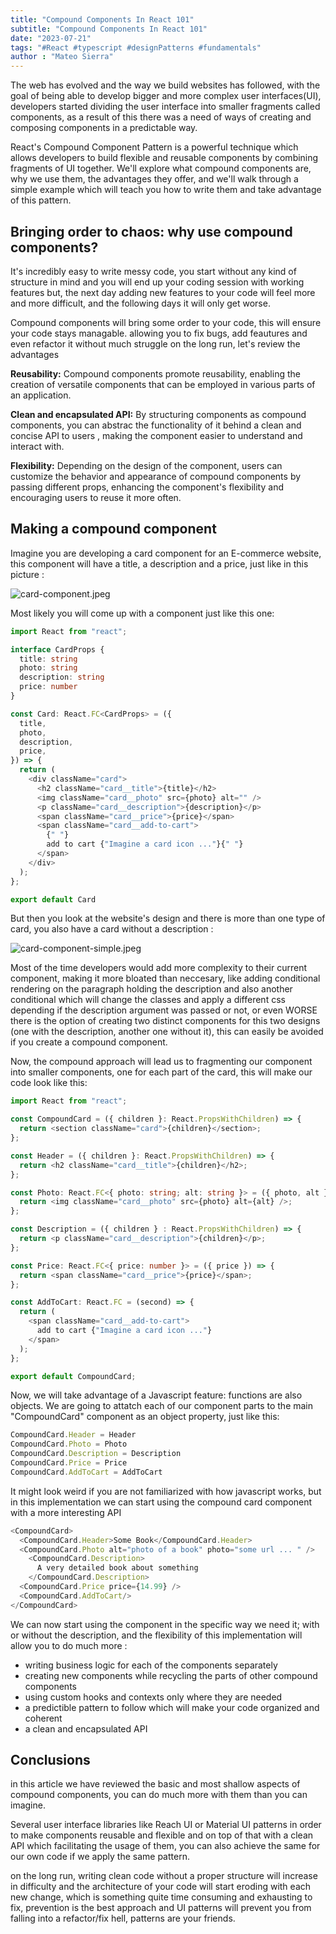 ```yaml
---
title: "Compound Components In React 101"
subtitle: "Compound Components In React 101"
date: "2023-07-21"
tags: "#React #typescript #designPatterns #fundamentals"
author : "Mateo Sierra"
---
```


The web has evolved and the way we build websites has followed, with the goal of being able to develop bigger and more complex user interfaces(UI), developers started dividing the user interface into smaller fragments called  components, as a result of this there was a need of ways of creating and composing components in a predictable way.

React's Compound Component Pattern is a powerful technique which allows developers to build flexible and reusable components by combining fragments of UI together. We'll explore what compound components are, why we use them, the advantages they offer, and we'll walk through a simple example which will teach you how to write them and take advantage of this pattern.

## Bringing order to chaos: why use compound components?

It's incredibly easy to write messy code, you start without any kind of structure in mind and you will end up your coding session with working features but, the next day adding new features to your code will feel more and more difficult, and the following days it will only get worse.

Compound components will bring some order to your code, this will ensure your code stays managable. allowing you to fix bugs, add feautures and even refactor it without much struggle on the long run, let's review the advantages

**Reusability:** Compound components promote reusability, enabling the creation of versatile components that can be employed in various parts of an application.

**Clean and encapsulated API:** By structuring components as compound components, you can abstrac the functionality of it behind a clean and concise API to users ,  making the component easier to understand and interact with.

**Flexibility:** Depending on the design of the component, users can customize the behavior and appearance of compound components by passing different props, enhancing the component's flexibility and encouraging users to reuse it more often.


## Making a compound component

Imagine you are developing a card component for an E-commerce website, this component will have a title, a description and a price, just like in this picture : 

![card-component.jpeg](/images/articles/compound-component-pattern/card-component.jpeg)

Most likely you will come up with a component just like this one:

``` ts
import React from "react";

interface CardProps {
  title: string
  photo: string
  description: string
  price: number
}

const Card: React.FC<CardProps> = ({
  title,
  photo,
  description,
  price,
}) => {
  return (
    <div className="card">
      <h2 className="card__title">{title}</h2>
      <img className="card__photo" src={photo} alt="" />
      <p className="card__description">{description}</p>
      <span className="card__price">{price}</span>
      <span className="card__add-to-cart">
        {" "}
        add to cart {"Imagine a card icon ..."}{" "}
      </span>
    </div>
  );
};

export default Card
```

But then you look at the website's design and there is more than one type of card, you also have a card without a description : 

![card-component-simple.jpeg](/images/articles/compound-component-pattern/card-component-simple-60.jpeg)

Most of the time developers would add more complexity to their current component, making it more bloated than neccesary, like adding conditional rendering on the paragraph holding the description and also another conditional which will change the classes and apply a different css depending if the description argument was passed or not, or even WORSE there is the option of creating two distinct components for this two designs (one with the description, another one without it), this can easily be avoided if you create a compound component.

Now, the compound approach will lead us to fragmenting our component into smaller components, one for each part of the card, this will make our code look like this:

```ts 
import React from "react";

const CompoundCard = ({ children }: React.PropsWithChildren) => {
  return <section className="card">{children}</section>;
};

const Header = ({ children }: React.PropsWithChildren) => {
  return <h2 className="card__title">{children}</h2>;
};

const Photo: React.FC<{ photo: string; alt: string }> = ({ photo, alt }) => {
  return <img className="card__photo" src={photo} alt={alt} />;
};

const Description = ({ children } : React.PropsWithChildren) => {
  return <p className="card__description">{children}</p>;
};

const Price: React.FC<{ price: number }> = ({ price }) => {
  return <span className="card__price">{price}</span>;
};

const AddToCart: React.FC = (second) => {
  return (
    <span className="card__add-to-cart">
      add to cart {"Imagine a card icon ..."}
    </span>
  );
};

export default CompoundCard;
```

Now, we will take advantage of a Javascript feature: functions are also objects. We are going to attatch each of our component parts to the main "CompoundCard" component as an object property, just like this: 

```ts 
CompoundCard.Header = Header
CompoundCard.Photo = Photo
CompoundCard.Description = Description
CompoundCard.Price = Price
CompoundCard.AddToCart = AddToCart
```

It might look weird if you are not familiarized with how javascript works, but in this implementation we can start using the compound card component with a more interesting API 

```ts
<CompoundCard>
  <CompoundCard.Header>Some Book</CompoundCard.Header>
  <CompoundCard.Photo alt="photo of a book" photo="some url ... " />
    <CompoundCard.Description>
      A very detailed book about something
    </CompoundCard.Description>
  <CompoundCard.Price price={14.99} />
  <CompoundCard.AddToCart/>
</CompoundCard>
```

We can now start using the component in the specific way we need it; with or without the description, and the flexibility of this implementation will allow you to do much more : 
- writing business logic for each of the components separately
- creating new components while recycling the parts of other compound components
- using custom hooks and contexts only where they are needed
- a predictible pattern to follow which will make your code organized and coherent
- a clean and encapsulated API

## Conclusions 

in this article we have reviewed the basic and most shallow aspects of compound components, you can do much more with them than you can imagine.

Several user interface libraries like Reach UI or Material UI  patterns in order to make components reusable and flexible and on top of that with a clean API which facilitating the usage of them, you can also achieve the same for our own code if we apply the same pattern.

on the long run,  writing clean code without a proper structure will increase in difficulty and the architecture of your code will start eroding with each new change, which is something quite time consuming and exhausting to fix, prevention is the best approach and UI patterns will prevent you from falling into a refactor/fix hell, patterns are your friends.


